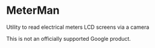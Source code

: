 # MeterMan
Utility to read electrical meters LCD screens via a camera

This is not an officially supported Google product.
